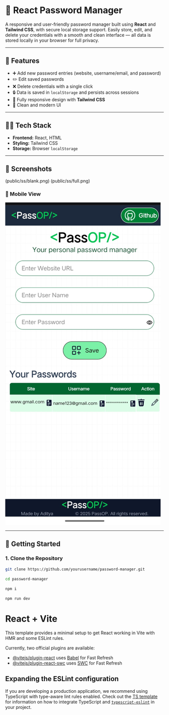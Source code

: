 # 🔐 React Password Manager

A responsive and user-friendly password manager built using **React** and **Tailwind CSS**, with secure local storage support. Easily store, edit, and delete your credentials with a smooth and clean interface — all data is stored locally in your browser for full privacy.

---

## 🌟 Features

- ➕ Add new password entries (website, username/email, and password)
- ✏️ Edit saved passwords
- ❌ Delete credentials with a single click
- 🔒 Data is saved in `localStorage` and persists across sessions
- 📱 Fully responsive design with **Tailwind CSS**
- 🎨 Clean and modern UI

---

## 🧑‍💻 Tech Stack

- **Frontend:** React, HTML
- **Styling:** Tailwind CSS
- **Storage:** Browser `localStorage`

---

## 📸 Screenshots
(public/ss/blank.png)
(public/ss/full.png)

### 📱 Mobile View
![Mobile View](public/ss/mobile.jpg)

---

## 🚀 Getting Started

### 1. Clone the Repository

```bash
git clone https://github.com/yourusername/password-manager.git
```
```bash
cd password-manager
```
```bash
npm i
```

```bash
npm run dev
```

# React + Vite

This template provides a minimal setup to get React working in Vite with HMR and some ESLint rules.

Currently, two official plugins are available:

- [@vitejs/plugin-react](https://github.com/vitejs/vite-plugin-react/blob/main/packages/plugin-react) uses [Babel](https://babeljs.io/) for Fast Refresh
- [@vitejs/plugin-react-swc](https://github.com/vitejs/vite-plugin-react/blob/main/packages/plugin-react-swc) uses [SWC](https://swc.rs/) for Fast Refresh

## Expanding the ESLint configuration

If you are developing a production application, we recommend using TypeScript with type-aware lint rules enabled. Check out the [TS template](https://github.com/vitejs/vite/tree/main/packages/create-vite/template-react-ts) for information on how to integrate TypeScript and [`typescript-eslint`](https://typescript-eslint.io) in your project.
